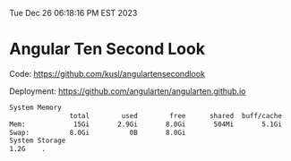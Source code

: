 Tue Dec 26 06:18:16 PM EST 2023

# Angular Ten Second Look

Code: https://github.com/kusl/angulartensecondlook

Deployment: https://github.com/angularten/angularten.github.io

```bash
System Memory
               total        used        free      shared  buff/cache   available
Mem:            15Gi       2.9Gi       8.0Gi       504Mi       5.1Gi        12Gi
Swap:          8.0Gi          0B       8.0Gi
System Storage
1.2G	.
```
```bash
